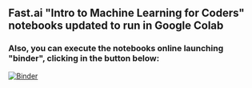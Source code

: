 ## Fast.ai "Intro to Machine Learning for Coders" notebooks updated to run in Google Colab

### Also, you can execute the notebooks online launching "binder", clicking in the button below:

[![Binder](https://mybinder.org/badge_logo.svg)](https://mybinder.org/v2/gh/SaturdaysAI/Intro_to_ML/master)

